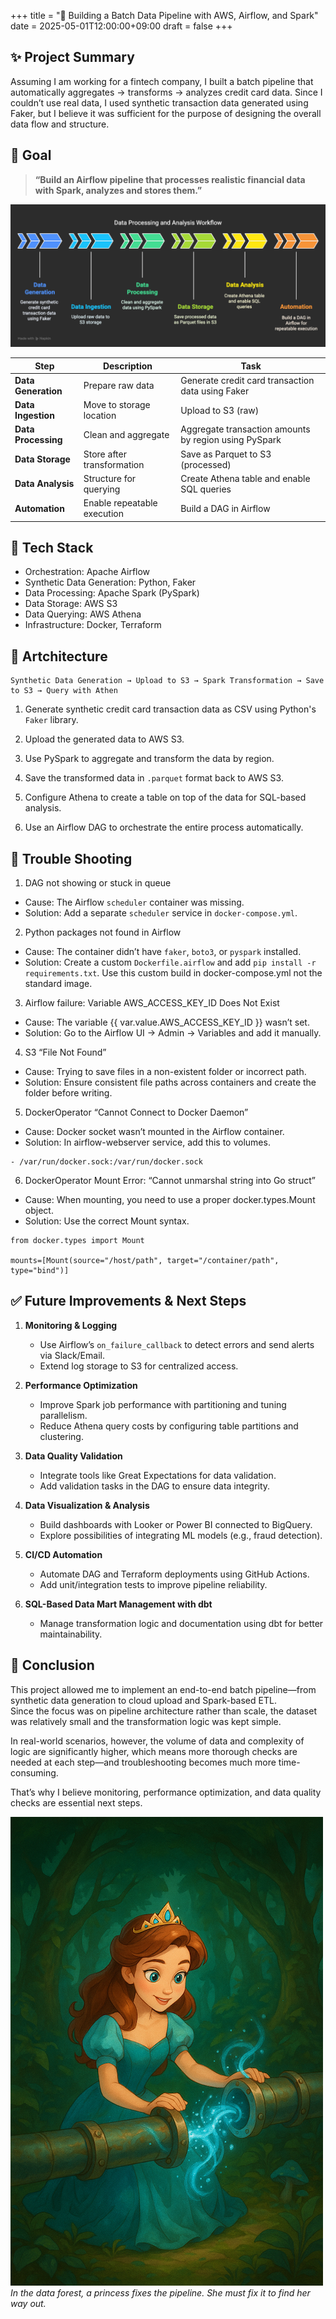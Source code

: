 +++
title = "🚀 Building a Batch Data Pipeline with AWS, Airflow, and Spark"
date = 2025-05-01T12:00:00+09:00
draft = false
+++

## ✨ Project Summary  

Assuming I am working for a fintech company, I built a batch pipeline that automatically aggregates → transforms → analyzes credit card data.
Since I couldn’t use real data, I used synthetic transaction data generated using Faker, but I believe it was sufficient for the purpose of designing the overall data flow and structure.


## 🎯 Goal

> **“Build an Airflow pipeline that processes realistic financial data with Spark, analyzes and stores them.”**

![Data processing pipeline](1.png)

| **Step**           | **Description**                   | **Task**                                           |
|--------------------|-----------------------------------|----------------------------------------------------|
| **Data Generation**| Prepare raw data                  | Generate credit card transaction data using Faker  |
| **Data Ingestion** | Move to storage location          | Upload to S3 (raw)                                 |
| **Data Processing**| Clean and aggregate               | Aggregate transaction amounts by region using PySpark |
| **Data Storage**   | Store after transformation        | Save as Parquet to S3 (processed)                  |
| **Data Analysis**  | Structure for querying            | Create Athena table and enable SQL queries         |
| **Automation**     | Enable repeatable execution       | Build a DAG in Airflow                             |


## 🔧 Tech Stack

- Orchestration: Apache Airflow
- Synthetic Data Generation: Python, Faker
- Data Processing: Apache Spark (PySpark)
- Data Storage: AWS S3
- Data Querying: AWS Athena
- Infrastructure: Docker, Terraform


## 🧩 Artchitecture
```
Synthetic Data Generation → Upload to S3 → Spark Transformation → Save to S3 → Query with Athen
```
1. Generate synthetic credit card transaction data as CSV using Python's `Faker` library.

2. Upload the generated data to AWS S3.

3. Use PySpark to aggregate and transform the data by region.

4. Save the transformed data in `.parquet` format back to AWS S3.

5. Configure Athena to create a table on top of the data for SQL-based analysis.

6. Use an Airflow DAG to orchestrate the entire process automatically.


## 💢 Trouble Shooting

1. DAG not showing or stuck in queue
- Cause: The Airflow `scheduler` container was missing.
- Solution: Add a separate `scheduler` service in `docker-compose.yml`.

2. Python packages not found in Airflow 
- Cause: The container didn’t have `faker`, `boto3`, or `pyspark` installed.
- Solution: Create a custom `Dockerfile.airflow` and add `pip install -r requirements.txt`. Use this custom build in docker-compose.yml not the standard image. 

3. Airflow failure: Variable AWS_ACCESS_KEY_ID Does Not Exist 
- Cause: The variable {{ var.value.AWS_ACCESS_KEY_ID }} wasn’t set.
- Solution: Go to the Airflow UI → Admin → Variables and add it manually.

4. S3 “File Not Found” 
- Cause: Trying to save files in a non-existent folder or incorrect path.
- Solution: Ensure consistent file paths across containers and create the folder before writing.

5. DockerOperator “Cannot Connect to Docker Daemon”
- Cause: Docker socket wasn’t mounted in the Airflow container.
- Solution: In airflow-webserver service, add this to volumes.
```
- /var/run/docker.sock:/var/run/docker.sock
```
6. DockerOperator Mount Error: “Cannot unmarshal string into Go struct”
- Cause: When mounting, you need to use a proper docker.types.Mount object.
- Solution: Use the correct Mount syntax.
```
from docker.types import Mount

mounts=[Mount(source="/host/path", target="/container/path", type="bind")]
```

## ✅ Future Improvements & Next Steps

1. **Monitoring & Logging**
   - Use Airflow’s `on_failure_callback` to detect errors and send alerts via Slack/Email.
   - Extend log storage to S3 for centralized access.

2. **Performance Optimization**
   - Improve Spark job performance with partitioning and tuning parallelism.
   - Reduce Athena query costs by configuring table partitions and clustering.

3. **Data Quality Validation**
   - Integrate tools like Great Expectations for data validation.
   - Add validation tasks in the DAG to ensure data integrity.

4. **Data Visualization & Analysis**
   - Build dashboards with Looker or Power BI connected to BigQuery.
   - Explore possibilities of integrating ML models (e.g., fraud detection).

5. **CI/CD Automation**
   - Automate DAG and Terraform deployments using GitHub Actions.
   - Add unit/integration tests to improve pipeline reliability.

6. **SQL-Based Data Mart Management with dbt**
   - Manage transformation logic and documentation using dbt for better maintainability.


## 📘 Conclusion

This project allowed me to implement an end-to-end batch pipeline—from synthetic data generation to cloud upload and Spark-based ETL.  
Since the focus was on pipeline architecture rather than scale, the dataset was relatively small and the transformation logic was kept simple.  

In real-world scenarios, however, the volume of data and complexity of logic are significantly higher, which means more thorough checks are needed at each step—and troubleshooting becomes much more time-consuming.  

That’s why I believe monitoring, performance optimization, and data quality checks are essential next steps.


![Princess fixing a pipe in the data forest](2.png)  
*In the data forest, a princess fixes the pipeline. She must fix it to find her way out.* 